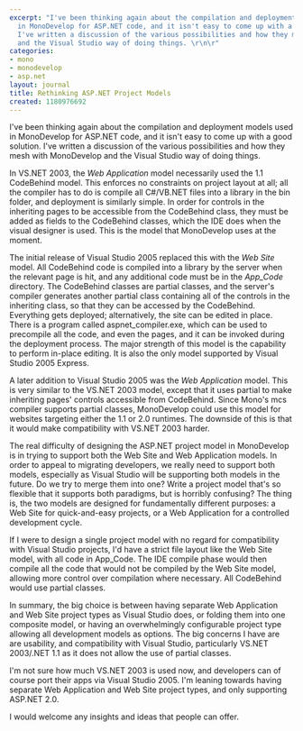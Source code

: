```yaml
---
excerpt: "I've been thinking again about the compilation and deployment models used
  in MonoDevelop for ASP.NET code, and it isn't easy to come up with a good solution.
  I've written a discussion of the various possibilities and how they mesh with MonoDevelop
  and the Visual Studio way of doing things. \r\n\r"
categories:
- mono
- monodevelop
- asp.net
layout: journal
title: Rethinking ASP.NET Project Models
created: 1180976692
---
```

I've been thinking again about the compilation and deployment models used in MonoDevelop for ASP.NET code, and it isn't easy to come up with a good solution. I've written a discussion of the various possibilities and how they mesh with MonoDevelop and the Visual Studio way of doing things. 

In VS.NET 2003, the <em>Web Application</em> model necessarily used the 1.1 CodeBehind model. This enforces no constraints on project layout at all; all the compiler has to do is compile all C#/VB.NET files into a library in the bin folder, and deployment is similarly simple. In order for controls in the inheriting pages to be accessible from the CodeBehind class, they must be added as fields to the CodeBehind classes, which the IDE does when the visual designer is used. This is the model that MonoDevelop uses at the moment.

The initial release of Visual Studio 2005 replaced this with the <em>Web Site</em> model. All CodeBehind code is compiled into a library by the server when the relevant page is hit, and any additional code must be in the <em>App_Code</em> directory. The CodeBehind classes are partial classes, and the server's compiler generates another partial class containing all of the controls in the inheriting class, so that they can be accessed by the CodeBehind. Everything gets deployed; alternatively, the site can be edited in place. There is a program called aspnet_compiler.exe, which can be used to precompile all the code, and even the pages, and it can be invoked during the deployment process. The major strength of this model is the capability to perform in-place editing. It is also the only model supported by Visual Studio 2005 Express.

A later addition to Visual Studio 2005 was the <em>Web Application</em> model. This is very similar to the VS.NET 2003 model, except that it uses partial to make inheriting pages' controls accessible from CodeBehind. Since Mono's mcs compiler supports partial classes, MonoDevelop could use this model for websites targeting either the 1.1 or 2.0 runtimes. The downside of this is that it would make compatibility with VS.NET 2003 harder.

The real difficulty of designing the ASP.NET project model in MonoDevelop is in trying to support both the Web Site and Web Application models. In order to appeal to migrating developers, we really need to support both models, especially as Visual Studio will be supporting both models in the future. Do we try to merge them into one? Write a project model that's so flexible that it supports both paradigms, but is horribly confusing? The thing is, the two models are designed for fundamentally different purposes: a Web Site for quick-and-easy projects, or a Web Application for a controlled development cycle.

If I were to design a single project model with no regard for compatibility with Visual Studio projects, I'd have a strict file layout like the Web Site model, with all code in App_Code. The IDE compile phase would then compile all the code that would not be compiled by the Web Site model, allowing more control over compilation where necessary. All CodeBehind would use partial classes.

In summary, the big choice is between having separate Web Application and Web Site project types as Visual Studio does, or folding them into one composite model, or having an overwhelmingly configurable project type allowing all development models as options. The big concerns I have are are usability, and compatibility with Visual Studio, particularly VS.NET 2003/.NET 1.1 as it does not allow the use of partial classes.

I'm not sure how much VS.NET 2003 is used now, and developers can of course port their apps via Visual Studio 2005. I'm leaning towards having separate Web Application and Web Site project types, and only supporting ASP.NET 2.0.

I would welcome any insights and ideas that people can offer. 
